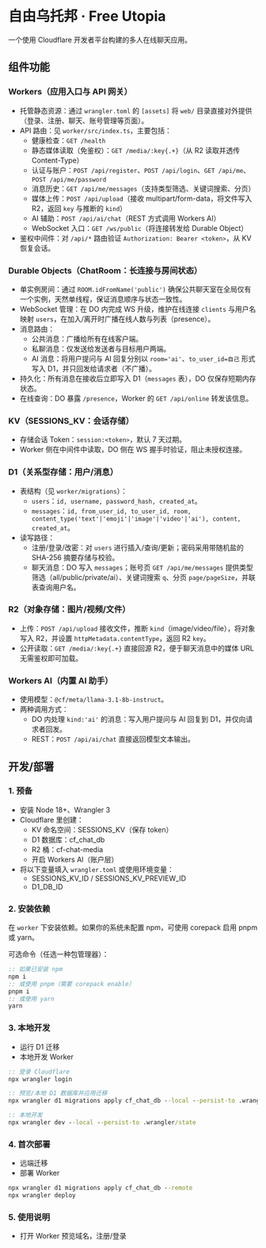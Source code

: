 # 自由乌托邦 · Free Utopia

一个使用 Cloudflare 开发者平台构建的多人在线聊天应用。

## 组件功能

### Workers（应用入口与 API 网关）
- 托管静态资源：通过 `wrangler.toml` 的 `[assets]` 将 `web/` 目录直接对外提供（登录、注册、聊天、账号管理等页面）。
- API 路由：见 `worker/src/index.ts`，主要包括：
   - 健康检查：`GET /health`
   - 静态媒体读取（免鉴权）：`GET /media/:key{.+}`（从 R2 读取并透传 Content-Type）
   - 认证与账户：`POST /api/register`、`POST /api/login`、`GET /api/me`、`POST /api/me/password`
   - 消息历史：`GET /api/me/messages`（支持类型筛选、关键词搜索、分页）
   - 媒体上传：`POST /api/upload`（接收 multipart/form-data，将文件写入 R2，返回 `key` 与推断的 `kind`）
   - AI 辅助：`POST /api/ai/chat`（REST 方式调用 Workers AI）
   - WebSocket 入口：`GET /ws/public`（将连接转发给 Durable Object）
- 鉴权中间件：对 `/api/*` 路由验证 `Authorization: Bearer <token>`，从 KV 恢复会话。

### Durable Objects（ChatRoom：长连接与房间状态）
- 单实例房间：通过 `ROOM.idFromName('public')` 确保公共聊天室在全局仅有一个实例，天然单线程，保证消息顺序与状态一致性。
- WebSocket 管理：在 DO 内完成 WS 升级，维护在线连接 `clients` 与用户名映射 `users`，在加入/离开时广播在线人数与列表（presence）。
- 消息路由：
   - 公共消息：广播给所有在线客户端。
   - 私聊消息：仅发送给发送者与目标用户两端。
   - AI 消息：将用户提问与 AI 回复分别以 `room='ai'`、`to_user_id=自己` 形式写入 D1，并只回发给请求者（不广播）。
- 持久化：所有消息在接收后立即写入 D1（`messages` 表），DO 仅保存短期内存状态。
- 在线查询：DO 暴露 `/presence`，Worker 的 `GET /api/online` 转发该信息。

### KV（SESSIONS_KV：会话存储）
- 存储会话 Token：`session:<token>`，默认 7 天过期。
- Worker 侧在中间件中读取，DO 侧在 WS 握手时验证，阻止未授权连接。

### D1（关系型存储：用户/消息）
- 表结构（见 `worker/migrations`）：
   - `users`：`id, username, password_hash, created_at`。
   - `messages`：`id, from_user_id, to_user_id, room, content_type('text'|'emoji'|'image'|'video'|'ai'), content, created_at`。
- 读写路径：
   - 注册/登录/改密：对 `users` 进行插入/查询/更新；密码采用带随机盐的 SHA-256 摘要存储与校验。
   - 聊天消息：DO 写入 `messages`；账号页 `GET /api/me/messages` 提供类型筛选（all/public/private/ai）、关键词搜索 `q`、分页 `page/pageSize`，并联表查询用户名。

### R2（对象存储：图片/视频/文件）
- 上传：`POST /api/upload` 接收文件，推断 `kind`（image/video/file），将对象写入 R2，并设置 `httpMetadata.contentType`，返回 R2 `key`。
- 公开读取：`GET /media/:key{.+}` 直接回源 R2，便于聊天消息中的媒体 URL 无需鉴权即可加载。

### Workers AI（内置 AI 助手）
- 使用模型：`@cf/meta/llama-3.1-8b-instruct`。
- 两种调用方式：
   - DO 内处理 `kind:'ai'` 的消息：写入用户提问与 AI 回复到 D1，并仅向请求者回发。
   - REST：`POST /api/ai/chat` 直接返回模型文本输出。

## 开发/部署

### 1. 预备
- 安装 Node 18+、Wrangler 3
- Cloudflare 里创建：
   - KV 命名空间：SESSIONS_KV（保存 token）
   - D1 数据库：cf_chat_db
   - R2 桶：cf-chat-media
   - 开启 Workers AI（账户层）
- 将以下变量填入 `wrangler.toml` 或使用环境变量：
   - SESSIONS_KV_ID / SESSIONS_KV_PREVIEW_ID
   - D1_DB_ID

### 2. 安装依赖
在 `worker` 下安装依赖。如果你的系统未配置 npm，可使用 corepack 启用 pnpm 或 yarn。

可选命令（任选一种包管理器）：

```cmd
:: 如果已安装 npm
npm i
:: 或使用 pnpm（需要 corepack enable）
pnpm i
:: 或使用 yarn
yarn
```

### 3. 本地开发
- 运行 D1 迁移
- 本地开发 Worker

```cmd
:: 登录 Cloudflare
npx wrangler login

:: 预览/本地 D1 数据库并应用迁移
npx wrangler d1 migrations apply cf_chat_db --local --persist-to .wrangler/state

:: 本地开发
npx wrangler dev --local --persist-to .wrangler/state
```

### 4. 首次部署
- 远端迁移
- 部署 Worker

```cmd
npx wrangler d1 migrations apply cf_chat_db --remote
npx wrangler deploy
```

### 5. 使用说明
- 打开 Worker 预览域名，注册/登录